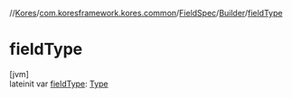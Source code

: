 //[Kores](../../../../index.md)/[com.koresframework.kores.common](../../index.md)/[FieldSpec](../index.md)/[Builder](index.md)/[fieldType](field-type.md)

# fieldType

[jvm]\
lateinit var [fieldType](field-type.md): [Type](https://docs.oracle.com/javase/8/docs/api/java/lang/reflect/Type.html)
